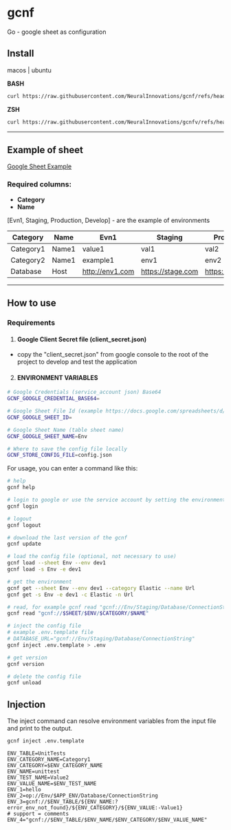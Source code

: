 # gcnf
Go - google sheet as configuration


## Install

macos | ubuntu

**BASH**

```bash
curl https://raw.githubusercontent.com/NeuralInnovations/gcnf/refs/heads/master/install.sh | bash
```

**ZSH**

```zsh
curl https://raw.githubusercontent.com/NeuralInnovations/gcnfv/refs/heads/master/install.sh | zsh
```

---

## Example of sheet

[Google Sheet Example](https://docs.google.com/spreadsheets/d/1ykOxHza5fxa-HbXPPlSGfTSm2YKG0AteNhDHI6tntUk/edit?gid=0#gid=0)

### Required columns:

- **Category**
- **Name**

[Evn1, Staging, Production, Develop] - are the example of environments

| Category  | Name  | Evn1            | Staging           | Production       | Develop         |
|-----------|-------|-----------------|-------------------|------------------|-----------------|
| Category1 | Name1 | value1          | val1              | val2             | v1              |
| Category2 | Name1 | example1        | env1              | env2             | v2              |
| Database  | Host  | http://env1.com | https://stage.com | https://prod.com | https://dev.com |

---

## How to use

### Requirements

1. #### Google Client Secret file (client_secret.json)
- copy the "client_secret.json" from google console to the root of the project
  to develop and test the application

2. #### ENVIRONMENT VARIABLES

```bash
# Google Credentials (service_account json) Base64
GCNF_GOOGLE_CREDENTIAL_BASE64=

# Google Sheet File Id (example https://docs.google.com/spreadsheets/d/!!!!ID_HERE!!!!/)
GCNF_GOOGLE_SHEET_ID=

# Google Sheet Name (table sheet name)
GCNF_GOOGLE_SHEET_NAME=Env

# Where to save the config file locally
GCNF_STORE_CONFIG_FILE=config.json
```

For usage, you can enter a command like this:

```bash
# help
gcnf help

# login to google or use the service account by setting the environment variable GCNF_GOOGLE_CREDENTIAL_BASE64 or --google_credential_base64
gcnf login

# logout
gcnf logout

# download the last version of the gcnf
gcnf update

# load the config file (optional, not necessary to use)
gcnf load --sheet Env --env dev1
gcnf load -s Env -e dev1

# get the environment
gcnf get --sheet Env --env dev1 --category Elastic --name Url
gcnf get -s Env -e dev1 -c Elastic -n Url

# read, for example gcnf read "gcnf://Env/Staging/Database/ConnectionString"
gcnf read "gcnf://$SHEET/$ENV/$CATEGORY/$NAME"

# inject the config file
# example .env.template file
# DATABASE_URL="gcnf://Env/Staging/Database/ConnectionString"
gcnf inject .env.template > .env

# get version
gcnf version

# delete the config file
gcnf unload
```

## Injection

The inject command can resolve environment variables from the input file and print to the output.

```bash
gcnf inject .env.template
```

```.env.template
ENV_TABLE=UnitTests
ENV_CATEGORY_NAME=Category1
ENV_CATEGORY=$ENV_CATEGORY_NAME
ENV_NAME=unittest
ENV_TEST_NAME=Value2
ENV_VALUE_NAME=$ENV_TEST_NAME
ENV_1=hello
ENV_2=op://Env/$APP_ENV/Database/ConnectionString
ENV_3=gcnf://$ENV_TABLE/${ENV_NAME:?error_env_not_found}/${ENV_CATEGORY}/${ENV_VALUE:-Value1}
# support = comments
ENV_4="gcnf://$ENV_TABLE/$ENV_NAME/$ENV_CATEGORY/$ENV_VALUE_NAME"
```